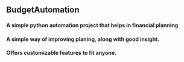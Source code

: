 ## BudgetAutomation
#### A simple python automation project that helps in financial planning 
#### A simple way of improving planing, along  with good insight.
#### Offers customizable features to fit anyone.

